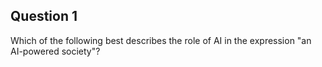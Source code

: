 

## Question 1
Which of the following best describes the role of AI in the expression "an AI-powered society"?


